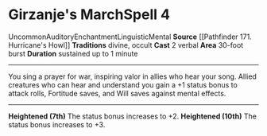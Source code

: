 ﻿---
actions: '[two-actions]'
area: 30-foot burst
bloodline: null
component:
- Verbal
cost: null
deity: null
domain: null
duration: sustained up to 1 minute
element: null
heighten: 7th, 10th
heighten_level: 4, 7, 10
id: '1068'
lesson: null
level: '4'
mystery: null
name: Girzanje's March
patron_theme: null
range: null
rarity: Uncommon
requirement: null
saving_throw: null
school: Enchantment
source: '[[DATABASE/source/Pathfinder 171. Hurricane''s Howl|Pathfinder #171: Hurricane''s
  Howl]]'
target: null
tradition:
- Divine
- Occult
trait:
- '[[DATABASE/trait/Auditory|Auditory]]'
- '[[DATABASE/trait/Enchantment|Enchantment]]'
- '[[DATABASE/trait/Linguistic|Linguistic]]'
- '[[DATABASE/trait/Mental|Mental]]'
- '[[DATABASE/trait/Uncommon|Uncommon]]'
trigger: null
type: Spell

---
# Girzanje's March<span class="item-type">Spell 4</span>

<span class="trait-uncommon item-trait">Uncommon</span><span class="item-trait">Auditory</span><span class="item-trait">Enchantment</span><span class="item-trait">Linguistic</span><span class="item-trait">Mental</span>
**Source** [[Pathfinder 171. Hurricane's Howl]]
**Traditions** divine, occult
**Cast** <span class="action-icon">2</span> verbal
**Area** 30-foot burst
**Duration** sustained up to 1 minute

---
You sing a prayer for war, inspiring valor in allies who hear your song. Allied creatures who can hear and understand you gain a +1 status bonus to attack rolls, Fortitude saves, and Will saves against mental effects.

---
**Heightened (7th)** The status bonus increases to +2.
**Heightened (10th)** The status bonus increases to +3.